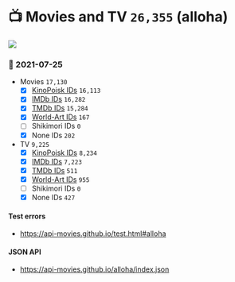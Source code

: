 # :tv: Movies and TV `26,355` (alloha)

<a href="https://API-Movies.github.io"><img src="https://API-Movies.github.io/banner.png?cache"></a>

### :date: 2021-07-25
- Movies `17,130`
  - [x] <a href="https://API-Movies.github.io/alloha/movie_kinopoisk_ids.json">KinoPoisk IDs</a> `16,113`
  - [x] <a href="https://API-Movies.github.io/alloha/movie_imdb_ids.json">IMDb IDs</a> `16,282`
  - [x] <a href="https://API-Movies.github.io/alloha/movie_tmdb_ids.json">TMDb IDs</a> `15,284`
  - [x] <a href="https://API-Movies.github.io/alloha/movie_world_art_ids.json">World-Art IDs</a> `167`
  - [ ] Shikimori IDs `0`
  - [x] None IDs `202`
- TV `9,225`
  - [x] <a href="https://API-Movies.github.io/alloha/tv_kinopoisk_ids.json">KinoPoisk IDs</a> `8,234`
  - [x] <a href="https://API-Movies.github.io/alloha/tv_imdb_ids.json">IMDb IDs</a> `7,223`
  - [x] <a href="https://API-Movies.github.io/alloha/tv_tmdb_ids.json">TMDb IDs</a> `511`
  - [x] <a href="https://API-Movies.github.io/alloha/tv_world_art_ids.json">World-Art IDs</a> `955`
  - [ ] Shikimori IDs `0`
  - [x] None IDs `427`
#### Test errors
- <a href='https://api-movies.github.io/test.html#alloha'>https://api-movies.github.io/test.html#alloha</a>
#### JSON API
- <a href='https://api-movies.github.io/alloha/index.json'>https://api-movies.github.io/alloha/index.json</a>
